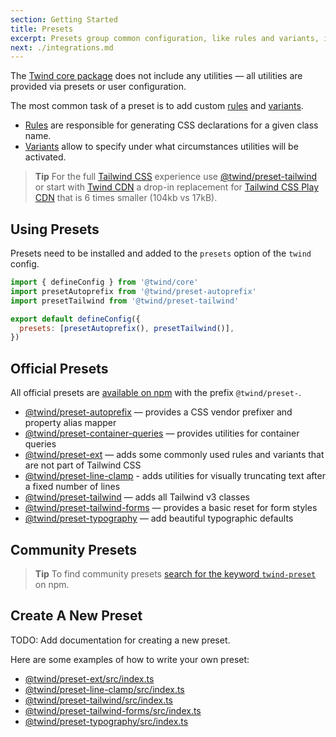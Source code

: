 ```yaml
---
section: Getting Started
title: Presets
excerpt: Presets group common configuration, like rules and variants, into a reusable package.
next: ./integrations.md
---
```


The [Twind core package](./packages/@twind/core) does not include any utilities — all utilities are provided via presets or user configuration.

The most common task of a preset is to add custom [rules](./rules) and [variants](./variants).

- [Rules](./rules) are responsible for generating CSS declarations for a given class name.
- [Variants](./variants) allow to specify under what circumstances utilities will be activated.

> **Tip**
> For the full [Tailwind CSS](https://tailwindcss.com) experience use [@twind/preset-tailwind](./preset-tailwind) or start with [Twind CDN](./installation#twind-cdn) a drop-in replacement for [Tailwind CSS Play CDN](https://tailwindcss.com/docs/installation/play-cdn) that is 6 times smaller (104kb vs 17kB).

## Using Presets

Presets need to be installed and added to the `presets` option of the `twind` config.

```js title="twind.config.js"
import { defineConfig } from '@twind/core'
import presetAutoprefix from '@twind/preset-autoprefix'
import presetTailwind from '@twind/preset-tailwind'

export default defineConfig({
  presets: [presetAutoprefix(), presetTailwind()],
})
```

## Official Presets

All official presets are [available on npm](https://www.npmjs.com/search?q=keywords:twind-preset) with the prefix `@twind/preset-`.

- [@twind/preset-autoprefix](./preset-autoprefix) — provides a CSS vendor prefixer and property alias mapper
- [@twind/preset-container-queries](./preset-container-queries) — provides utilities for container queries
- [@twind/preset-ext](./preset-ext) — adds some commonly used rules and variants that are not part of Tailwind CSS
- [@twind/preset-line-clamp](./preset-line-clamp) - adds utilities for visually truncating text after a fixed number of lines
- [@twind/preset-tailwind](./preset-tailwind) — adds all Tailwind v3 classes
- [@twind/preset-tailwind-forms](./preset-tailwind-forms) — provides a basic reset for form styles
- [@twind/preset-typography](./preset-typography) — add beautiful typographic defaults

## Community Presets

> **Tip**
> To find community presets [search for the keyword `twind-preset`](https://www.npmjs.com/search?q=keywords:twind-preset) on npm.

## Create A New Preset

TODO: Add documentation for creating a new preset.

Here are some examples of how to write your own preset:

- [@twind/preset-ext/src/index.ts](https://github.com/tw-in-js/twind/blob/main/packages/preset-ext/src/index.ts)
- [@twind/preset-line-clamp/src/index.ts](https://github.com/tw-in-js/twind/blob/main/packages/preset-line-clamp/src/index.ts)
- [@twind/preset-tailwind/src/index.ts](https://github.com/tw-in-js/twind/blob/main/packages/preset-tailwind/src/index.ts)
- [@twind/preset-tailwind-forms/src/index.ts](https://github.com/tw-in-js/twind/blob/main/packages/preset-tailwind-forms/src/index.ts)
- [@twind/preset-typography/src/index.ts](https://github.com/tw-in-js/twind/blob/main/packages/preset-typography/src/index.ts)
